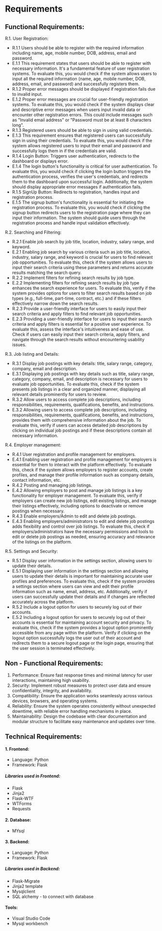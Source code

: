 # Requirements

 ## Functional Requirements:

  R.1. User Registration:
  * R.1.1 Users should be able to register with the required information including name, age, mobile number, DOB, address, email and password.
  * E.1.1 This requirement states that users should be able to register with necessary information. It's a fundamental feature of user registration systems. To evaluate this, you would check if the system allows users to input all the required information (name, age, mobile number, DOB, address, email, and password) and successfully registers them.
  * R.1.2 Proper error messages should be displayed if registration fails due to invalid input.
  * E.1.2 Proper error messages are crucial for user-friendly registration systems. To evaluate this, you would check if the system displays clear and descriptive error messages when users input invalid data or encounter other registration errors. This could include messages such as "Invalid email address" or "Password must be at least 8 characters long".
  * R.1.3  Registered users should be able to sign in using valid credentials.
  * E.1.3 This requirement ensures that registered users can successfully sign in using their credentials. To evaluate this, you would check if the system allows registered users to input their email and password and successfully logs them in if the credentials are valid.
  * R.1.4  Login Button: Triggers user authentication, redirects to the dashboard or displays error.
  * E.1.4 The login button's functionality is critical for user authentication. To evaluate this, you would check if clicking the login button triggers the authentication process, verifies the user's credentials, and redirects them to the dashboard upon successful login. Additionally, the system should display appropriate error messages if authentication fails.
  * R.1.5 SignUp Button: Redirects to registration, handles input and registration process.
  * E.1.5 The signup button's functionality is essential for initiating the registration process. To evaluate this, you would check if clicking the signup button redirects users to the registration page where they can input their information. The system should guide users through the registration process and handle input validation effectively.


  R.2. Searching and Filtering:
  * R.2.1 Enable job search by job title, location, industry, salary range, and keyword.
  * E.2.1 Enabling job search by various criteria such as job title, location, industry, salary range, and keyword is crucial for users to find relevant job opportunities. To evaluate this, check if the system allows users to input their search criteria using these parameters and returns accurate results matching the search query.
  * R.2.2 Implement filters for refining search results by job type.
  * E.2.2 Implementing filters for refining search results by job type enhances the search experience for users. To evaluate this, verify if the system provides options for users to filter search results based on job types (e.g., full-time, part-time, contract, etc.) and if these filters effectively narrow down the search results.
  * R.2.3 Provide a user-friendly interface for users to easily input their search criteria and apply filters to find relevant job opportunities.
  * E.2.3 Providing a user-friendly interface for users to input their search criteria and apply filters is essential for a positive user experience. To evaluate this, assess the interface's intuitiveness and ease of use. Check if users can easily input their search criteria, apply filters, and navigate through the search results without encountering usability issues.
 
  R.3. Job listing and Details:
  * R.3.1 Display job postings with key details: title, salary range, category, company, email and description.
  * E.3.1 Displaying job postings with key details such as title, salary range, category, company, email, and description is necessary for users to evaluate job opportunities. To evaluate this, check if the system presents job listings in a clear and organized manner, displaying all relevant details prominently for users to review.
  * R.3.2 Allow users to access complete job descriptions, including responsibilities, requirements, qualifications, benefits, and instructions.
  * E.3.2 Allowing users to access complete job descriptions, including responsibilities, requirements, qualifications, benefits, and instructions, provides them with comprehensive information about the job. To evaluate this, verify if users can access detailed job descriptions by clicking on individual job postings and if these descriptions contain all necessary information.

  R.4. Employer management:
  * R.4.1 User registration and profile management for employers.
  * E.4.1 Enabling user registration and profile management for employers is essential for them to interact with the platform effectively. To evaluate this, check if the system allows employers to register accounts, create profiles, and manage their profile information such as company details, contact information, etc.
  * R.4.2 Posting and managing job listings.
  * E.4.2 Allowing employers to post and manage job listings is a key functionality for employer management. To evaluate this, verify if employers can create new job listings, edit existing listings, and manage their listings effectively, including options to deactivate or remove postings when necessary.
  * R.4.3 Enable employers/Admin to edit and delete job postings.
  * E.4.3 Enabling employers/administrators to edit and delete job postings adds flexibility and control over job listings. To evaluate this, check if employers/administrators have the necessary permissions and tools to edit or delete job postings as needed, ensuring accuracy and relevance of the listings on the platform.

  R.5. Settings and Security:
  * R.5.1 Display user information in the settings section, allowing users to update their details.
  * E.5.1 Displaying user information in the settings section and allowing users to update their details is important for maintaining accurate user profiles and preferences. To evaluate this, check if the system provides a settings section where users can view and edit their profile information such as name, email, address, etc. Additionally, verify if users can successfully update their details and if changes are reflected accurately across the platform.
  * R.5.2 Include a logout option for users to securely log out of their accounts.
  * E.5.2 Including a logout option for users to securely log out of their accounts is essential for maintaining account security and privacy. To evaluate this, check if the system provides a logout option prominently accessible from any page within the platform. Verify if clicking on the logout option successfully logs the user out of their account and redirects them to a secure logout page or the login page, ensuring that the user session is terminated effectively.

 ## Non - Functional Requirements:

  1. Performance: Ensure fast response times and minimal latency for user interactions, maintaining high usability.
  2. Security: Implement robust measures to protect user data and ensure confidentiality, integrity, and availability.
  3. Compatibility: Ensure the application works seamlessly across various devices, browsers, and operating systems.
  4. Reliability: Ensure the system operates consistently without unexpected downtime, with reliable error handling mechanisms in place.
  5. Maintainability: Design the codebase with clear documentation and modular structure to facilitate easy maintenance and updates over time.



 ## Technical Requirements:

 #### 1. Frontend:
  * Language: Python
  * Framework: Flask
 ##### Libraries used in Frontend:
   * Flask
   * Jinja2
   * Flask-WTF
   * WTForms
   * Requests

  #### 2. Database:
   * MYsql

  #### 3. Backend:
   * Language: Python
   * Framework: Flask
  ##### Libraries used in Backend:
   * Flask-Migrate
   * Jinja2 template
   * Mysqlclient
   * SQL alchemy - to connect with database

 #### Tools:
   * Visual Studio Code
   * Mysql workbench







   
